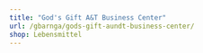 ```yaml
---
title: "God's Gift A&T Business Center"
url: /gbarnga/gods-gift-aundt-business-center/
shop: Lebensmittel
---
```

